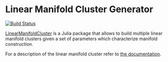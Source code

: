 # Linear Manifold Cluster Generator

[![Build Status](https://travis-ci.org/wildart/LinearManifoldCluster.jl.svg?branch=master)](https://travis-ci.org/wildart/LinearManifoldCluster.jl)

[LinearManifoldCluster](https://github.com/wildart/LinearManifoldCluster.jl) is a Julia package that allows to build multiple linear manifold clusters given a set of parameters which characterize manifold construction.

For a description of the linear manifold cluster refer to [the documentation](docs/index.md).
